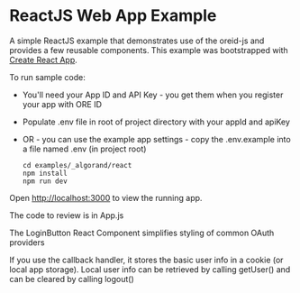 # ReactJS Web App Example

A simple ReactJS example that demonstrates use of the oreid-js and provides a few reusable components. This example was bootstrapped with [Create React App](https://github.com/facebook/create-react-app).

To run sample code:

- You'll need your App ID and API Key - you get them when you register your app with ORE ID
- Populate .env file in root of project directory with your appId and apiKey
- OR - you can use the example app settings - copy the .env.example into a file named .env (in project root)

    ```
    cd examples/_algorand/react
    npm install
    npm run dev
    ```

Open [http://localhost:3000](http://localhost:3000) to view the running app.

The code to review is in App.js

The LoginButton React Component simplifies styling of common OAuth providers</br>

If you use the callback handler, it stores the basic user info in a cookie (or local app storage). Local user info can be retrieved by calling getUser() and can be cleared by calling logout()
